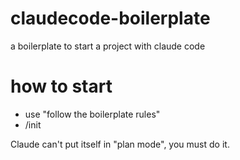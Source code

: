 # claudecode-boilerplate
a boilerplate to start a project with claude code

# how to start
- use "follow the boilerplate rules"
- /init

Claude can't put itself in "plan mode", you must do it.
